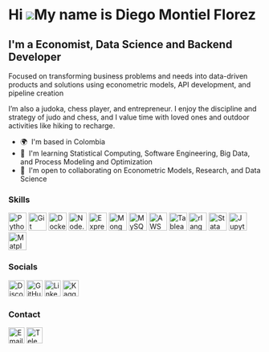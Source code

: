 # Hi ![](https://user-images.githubusercontent.com/18350557/176309783-0785949b-9127-417c-8b55-ab5a4333674e.gif)My name is Diego Montiel Florez

## I'm a Economist, Data Science and Backend Developer

Focused on transforming business problems and needs into data-driven products and solutions using econometric models, API development, and pipeline creation

I’m also a judoka, chess player, and entrepreneur. I enjoy the discipline and strategy of judo and chess, and I value time with loved ones and outdoor activities like hiking to recharge.

- 🌍  I'm based in Colombia
- 🧠  I'm learning Statistical Computing, Software Engineering, Big Data, and Process Modeling and Optimization
- 🤝  I'm open to collaborating on Econometric Models, Research, and Data Science

### Skills

<p align="left">
<a href="https://www.python.org/" target="_blank" rel="noreferrer"><img src="https://raw.githubusercontent.com/danielcranney/readme-generator/main/public/icons/skills/python-colored.svg" width="36" height="36" alt="Python" /></a>
<a href="https://git-scm.com/" target="_blank" rel="noreferrer"><img src="https://raw.githubusercontent.com/danielcranney/readme-generator/main/public/icons/skills/git-colored.svg" width="36" height="36" alt="Git" /></a>
<a href="https://www.docker.com/" target="_blank" rel="noreferrer"><img src="https://raw.githubusercontent.com/danielcranney/readme-generator/main/public/icons/skills/docker-colored.svg" width="36" height="36" alt="Docker" /></a>
<a href="https://nodejs.org/" target="_blank" rel="noreferrer"><img src="https://raw.githubusercontent.com/danielcranney/readme-generator/main/public/icons/skills/nodejs-colored.svg" width="36" height="36" alt="Node.js" /></a>
<a href="https://expressjs.com/" target="_blank" rel="noreferrer"><img src="https://raw.githubusercontent.com/danielcranney/readme-generator/main/public/icons/skills/express-colored.svg" width="36" height="36" alt="Express.js" /></a>
<a href="https://www.mongodb.com/" target="_blank" rel="noreferrer"><img src="https://raw.githubusercontent.com/danielcranney/readme-generator/main/public/icons/skills/mongodb-colored.svg" width="36" height="36" alt="MongoDB" /></a>
<a href="https://www.mysql.com/" target="_blank" rel="noreferrer"><img src="https://raw.githubusercontent.com/danielcranney/readme-generator/main/public/icons/skills/mysql-colored.svg" width="36" height="36" alt="MySQL" /></a>
<a href="https://aws.amazon.com/" target="_blank" rel="noreferrer"><img src="https://raw.githubusercontent.com/danielcranney/readme-generator/main/public/icons/skills/aws-colored.svg" width="36" height="36" alt="AWS" /></a>
<a href="https://www.tableau.com/" target="_blank" rel="noreferrer"><img src="https://www.tableau.com//themes/custom/tableau_www/favicon.ico" width="36" height="36" alt="Tableau" /></a>
<a href="https://www.r-project.org/" target="_blank" rel="noreferrer"><img src="https://www.r-project.org/favicon-32x32.png" width="36" height="36" alt="rlang" /></a>
<a href="https://www.stata.com/" target="_blank" rel="noreferrer"><img src="https://www.stata.com/includes/images/stata-logo-blue.svg" width="36" height="36" alt="Stata" /></a>
<a href="https://jupyter.org/" target="_blank" rel="noreferrer"><img src="https://jupyter.org/favicon.ico" width="36" height="36" alt="Jupyter" /></a>
<a href="https://www.matplotlib.org/" target="_blank" rel="noreferrer"><img src="https://matplotlib.org/_static/favicon.ico" width="36" height="36" alt="Matplotlib" /></a>
</p>

### Socials

<p align="left">
<a href="https://discord.com/users/Oug#6073" target="_blank" rel="noreferrer"><img src="https://raw.githubusercontent.com/danielcranney/readme-generator/main/public/icons/socials/discord.svg" width="32" height="32" alt="Discord" /></a> 
<a href="https://www.github.com/OugMontiel" target="_blank" rel="noreferrer"><img src="https://raw.githubusercontent.com/danielcranney/readme-generator/main/public/icons/socials/github.svg" width="32" height="32" alt="GitHub" /></a> 
<!-- <a href="http://www.instagram.com/oug_montiel/" target="_blank" rel="noreferrer"><img src="https://raw.githubusercontent.com/danielcranney/readme-generator/main/public/icons/socials/instagram.svg" width="32" height="32" alt="Instagram" /></a>  -->
<a href="https://www.linkedin.com/in/diego-alejandro-montiel-florez-data-science/" target="_blank" rel="noreferrer"><img src="https://raw.githubusercontent.com/danielcranney/readme-generator/main/public/icons/socials/linkedin.svg" width="32" height="32" alt="LinkedIn" /></a> 
<a href="https://www.kaggle.com/ougmontiel" target="_blank" rel="noreferrer"><img src="https://www.kaggle.com/static/images/favicon.ico" width="32" height="32" alt="Kaggle" /></a>
</p>

### Contact

<p align="left">
<a href="mailto:montielflorezdiego@gmail.com" target="_blank" rel="noreferrer"><img src="https://ssl.gstatic.com/ui/v1/icons/mail/rfr/gmail.ico" width="32" height="32" alt="Email" /></a>
<a href="https://t.me/OugMontiel" target="_blank" rel="noreferrer"><img src="https://web.telegram.org/a/favicon-32x32.png" width="32" height="32" alt="Telegram" /></a>
</p>